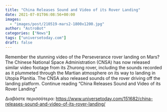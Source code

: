 ```yaml
---
title: "China Releases Sound and Video of its Rover Landing"
date: 2021-07-01T06:08:56+00:00
images:
  - "images/post/210519-mars2-1800x1200.jpg"
author: "AstroBot"
categories: ["News"]
tags: ["universetoday.com"]
draft: false
---
```


Remember the stunning video of the Perseverance rover landing on Mars? The Chinese National Space Administration (CNSA) has now released similar video footage from its Zhurong rover, including the sounds recorded as it plummeted through the Martian atmosphere on its way to landing in Utopia Planitia. The CNSA also released sounds of the rover driving off the landing platform. Continue reading “China Releases Sound and Video of its Rover Landing” 

Διαβάστε περισσότερα: https://www.universetoday.com/151682/china-releases-sound-and-video-of-its-rover-landing/
